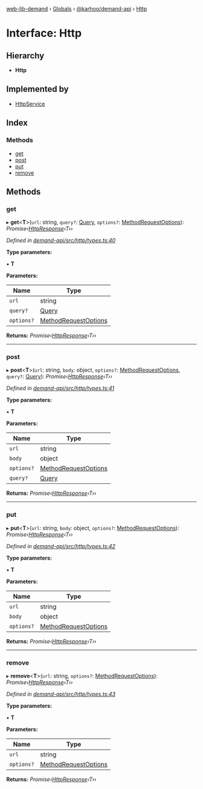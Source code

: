 [web-lib-demand](../README.md) › [Globals](../globals.md) › [@karhoo/demand-api](../modules/_karhoo_demand_api.md) › [Http](_karhoo_demand_api.http.md)

# Interface: Http

## Hierarchy

* **Http**

## Implemented by

* [HttpService](../classes/_karhoo_demand_api.httpservice.md)

## Index

### Methods

* [get](_karhoo_demand_api.http.md#get)
* [post](_karhoo_demand_api.http.md#post)
* [put](_karhoo_demand_api.http.md#put)
* [remove](_karhoo_demand_api.http.md#remove)

## Methods

###  get

▸ **get**<**T**>(`url`: string, `query?`: [Query](../modules/_karhoo_demand_api.md#query), `options?`: [MethodRequestOptions](../modules/_karhoo_demand_api.md#methodrequestoptions)): *Promise‹[HttpResponse](../modules/_karhoo_demand_api.md#httpresponse)‹T››*

*Defined in [demand-api/src/http/types.ts:40](https://github.com/karhoo/web-lib-demand/blob/f775a07/packages/demand-api/src/http/types.ts#L40)*

**Type parameters:**

▪ **T**

**Parameters:**

Name | Type |
------ | ------ |
`url` | string |
`query?` | [Query](../modules/_karhoo_demand_api.md#query) |
`options?` | [MethodRequestOptions](../modules/_karhoo_demand_api.md#methodrequestoptions) |

**Returns:** *Promise‹[HttpResponse](../modules/_karhoo_demand_api.md#httpresponse)‹T››*

___

###  post

▸ **post**<**T**>(`url`: string, `body`: object, `options?`: [MethodRequestOptions](../modules/_karhoo_demand_api.md#methodrequestoptions), `query?`: [Query](../modules/_karhoo_demand_api.md#query)): *Promise‹[HttpResponse](../modules/_karhoo_demand_api.md#httpresponse)‹T››*

*Defined in [demand-api/src/http/types.ts:41](https://github.com/karhoo/web-lib-demand/blob/f775a07/packages/demand-api/src/http/types.ts#L41)*

**Type parameters:**

▪ **T**

**Parameters:**

Name | Type |
------ | ------ |
`url` | string |
`body` | object |
`options?` | [MethodRequestOptions](../modules/_karhoo_demand_api.md#methodrequestoptions) |
`query?` | [Query](../modules/_karhoo_demand_api.md#query) |

**Returns:** *Promise‹[HttpResponse](../modules/_karhoo_demand_api.md#httpresponse)‹T››*

___

###  put

▸ **put**<**T**>(`url`: string, `body`: object, `options?`: [MethodRequestOptions](../modules/_karhoo_demand_api.md#methodrequestoptions)): *Promise‹[HttpResponse](../modules/_karhoo_demand_api.md#httpresponse)‹T››*

*Defined in [demand-api/src/http/types.ts:42](https://github.com/karhoo/web-lib-demand/blob/f775a07/packages/demand-api/src/http/types.ts#L42)*

**Type parameters:**

▪ **T**

**Parameters:**

Name | Type |
------ | ------ |
`url` | string |
`body` | object |
`options?` | [MethodRequestOptions](../modules/_karhoo_demand_api.md#methodrequestoptions) |

**Returns:** *Promise‹[HttpResponse](../modules/_karhoo_demand_api.md#httpresponse)‹T››*

___

###  remove

▸ **remove**<**T**>(`url`: string, `options?`: [MethodRequestOptions](../modules/_karhoo_demand_api.md#methodrequestoptions)): *Promise‹[HttpResponse](../modules/_karhoo_demand_api.md#httpresponse)‹T››*

*Defined in [demand-api/src/http/types.ts:43](https://github.com/karhoo/web-lib-demand/blob/f775a07/packages/demand-api/src/http/types.ts#L43)*

**Type parameters:**

▪ **T**

**Parameters:**

Name | Type |
------ | ------ |
`url` | string |
`options?` | [MethodRequestOptions](../modules/_karhoo_demand_api.md#methodrequestoptions) |

**Returns:** *Promise‹[HttpResponse](../modules/_karhoo_demand_api.md#httpresponse)‹T››*
